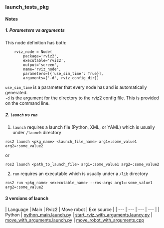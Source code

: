 ### launch_tests_pkg

#### Notes

##### 1. Parameters vs arguments

This node definition has both:
```
    rviz_node = Node(
        package='rviz2',
        executable='rviz2',
        output='screen',
        name='rviz_node',
        parameters=[{'use_sim_time': True}],
        arguments=['-d', rviz_config_dir])
```  
`use_sim_time` is a parameter that every node has and is automatically generated.  
`-d` is the argument for the directory to the rviz2 config file. This is provided on the command line.    

##### 2. `launch` vs `run`

1. `launch` requires a launch file (Python, XML, or YAML) which is usually under `/launch` directory
```
ros2 launch <pkg_name> <launch_file_name> arg1=:some_value1 arg2=:some_value2
```
or
```
ros2 launch <path_to_launch_file> arg1=:some_value1 arg2=:some_value2
```

2. `run` requires an executable which is usually under a `/lib` directory
```
ros2 run <pkg_name> <executable_name> --ros-args arg1=:some_value1 arg2=:some_value2
```

#### 3 versions of launch

| Language | Main | Rviz2 | Move robot | Exe source |
| --- | --- | --- | --- |
| Python | [python_main.launch.py](launch/python_main.launch.py) | [start_rviz_with_arguments.launcy.py](launch/start_rviz_with_arguments.launcy.py) | [move_with_arguments.launch.py](launch/move_with_arguments.launch.py) | [move_robot_with_arguments.cpp](src/move_robot_with_arguments.cpp)